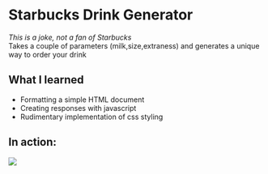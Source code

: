 # Starbucks Drink Generator

*This is a joke, not a fan of Starbucks*\
Takes a couple of parameters (milk,size,extraness) and generates a unique way to order your drink

## What I learned

- Formatting a simple HTML document
- Creating responses with javascript
- Rudimentary implementation of css styling

## In action:

![](demo.gif)

